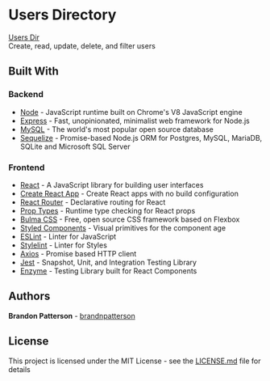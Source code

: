 # Users Directory

<a href="https://users-dir.herokuapp.com/" target="_blank" rel="noreferrer noopener">Users Dir</a>
<br />
Create, read, update, delete, and filter users

## Built With

### Backend

- [Node](https://nodejs.org/) - JavaScript runtime built on Chrome's V8 JavaScript engine
- [Express](https://expressjs.com/) - Fast, unopinionated, minimalist web framework for Node.js
- [MySQL](https://www.mysql.com/) - The world's most popular open source database
- [Sequelize](http://docs.sequelizejs.com/) - Promise-based Node.js ORM for Postgres, MySQL, MariaDB, SQLite and Microsoft SQL Server

### Frontend

- [React](https://reactjs.org/) - A JavaScript library for building user interfaces
- [Create React App](https://facebook.github.io/create-react-app/) - Create React apps with no build configuration
- [React Router](https://reacttraining.com/react-router/) - Declarative routing for React
- [Prop Types](https://github.com/facebook/prop-types/) - Runtime type checking for React props
- [Bulma CSS](https://bulma.io/) - Free, open source CSS framework based on Flexbox
- [Styled Components](https://www.styled-components.com/) - Visual primitives for the component age
- [ESLint](https://stylelint.io/) - Linter for JavaScript
- [Stylelint](https://stylelint.io/) - Linter for Styles
- [Axios](https://github.com/axios/axios/) - Promise based HTTP client
- [Jest](https://jestjs.io/) - Snapshot, Unit, and Integration Testing Library
- [Enzyme](https://airbnb.io/enzyme/) - Testing Library built for React Components

## Authors

**Brandon Patterson** - [brandnpatterson](https://github.com/brandnpatterson)

## License

This project is licensed under the MIT License - see the [LICENSE.md](LICENSE.md) file for details
